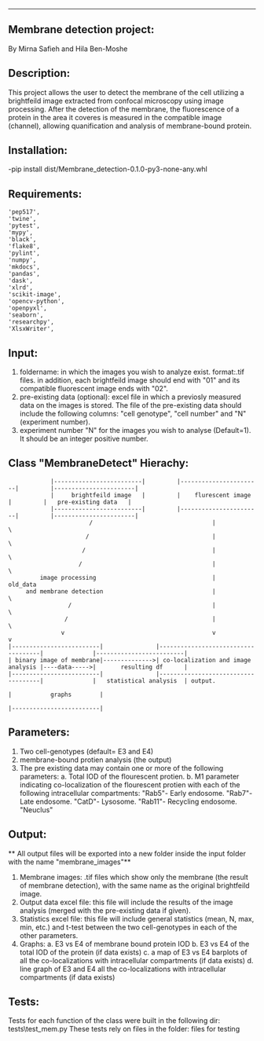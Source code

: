 ----------------------------
Membrane detection project:
----------------------------
By Mirna Safieh and Hila Ben-Moshe


Description: 
------------
This project allows the user to detect the membrane of the cell utilizing a brightfeild image extracted from confocal microscopy using image processing.
After the detection of the membrane, the fluorescence of a protein in the area it coveres is measured in the compatible image (channel), allowing  quanification and analysis of membrane-bound protein.


Installation:
-------------
-pip install dist/Membrane_detection-0.1.0-py3-none-any.whl


Requirements:
-------------
    'pep517',
    'twine',
    'pytest',
    'mypy',
    'black',
    'flake8',
    'pylint',
    'numpy',
    'mkdocs',
    'pandas',
    'dask',
    'xlrd',
    'scikit-image',
    'opencv-python',
    'openpyxl',
    'seaborn',
    'researchpy',
    'XlsxWriter',


Input:
-------
1. foldername: in which the images you wish to analyze exist. format:.tif files. in addition, each brightfeild image should end with "01" and its compatible fluorescent image ends with "02".
2. pre-existing data (optional): excel file in which a previosly measured data on the images is stored.
The file of the pre-existing data should include the following columns: "cell genotype", "cell number" and "N" (experiment number).
3. experiment number "N" for the images you wish to analyse (Default=1). It should be an integer positive number.


Class "MembraneDetect" Hierachy:
--------------------------------

		        |-------------------------|         |-----------------------|         |-----------------------|
                |     brightfeild image   |         |    flurescent image   |         |   pre-existing data   |
                |-------------------------|         |-----------------------|         |-----------------------|
                           /                                  |                                   \  
                          /                                   |                                    \
                         /                                    |                                     \
                        /                                     |                                      \
             image processing                                 |                                    old_data
         and membrane detection                               |                                        \
                     /                                        |                                         \
                    /                                         |                                          \   
                   v                                          v                                           v
    |-------------------------|               |------------------------------------|              |-------------------------|    
    | binary image of membrane|-------------->| co-localization and image analysis |----data----->|       resulting df      |
    |-------------------------|               |------------------------------------|              |   statistical analysis  | output.
                                                                                                  |           graphs        | 
                                                                                                  |-------------------------|

Parameters:
-----------
1. Two cell-genotypes (default= E3 and E4)
2. membrane-bound protien analysis (the output)
3. The pre existing data may contain one or more of the following parameters:
    a. Total IOD of the flourescent protien.
    b. M1 parameter indicating co-localization of the flourescent protien with each of the following intracellular compartments:
        "Rab5"- Early endosome.
        "Rab7"- Late endosome.
        "CatD"- Lysosome.
        "Rab11"- Recycling endosome.
        "Neuclus" 

Output:
--------
** All output files will be exported into a new folder inside the input folder with the name "membrane_images"**
1. Membrane images: .tif files which show only the membrane (the result of membrane detection), with the same name as the original brightfeild image.
2. Output data excel file: this file will include the results of the image analysis (merged with the pre-existing data if given).
3. Statistics excel file: this file will include general statistics (mean, N, max, min, etc.) and t-test between the two cell-genotypes in each of the other parameters.
4. Graphs: a. E3 vs E4 of membrane bound protein IOD
           b. E3 vs E4 of the total IOD of the protein (if data exists)
           c. a map of E3 vs E4 barplots of all the co-localizations with intracellular compartments (if data exists)
           d. line graph of E3 and E4 all the co-localizations with intracellular compartments (if data exists)

Tests:
-------
Tests for each function of the class were built in the following dir: tests\test_mem.py
These tests rely on files in the folder: files for testing
